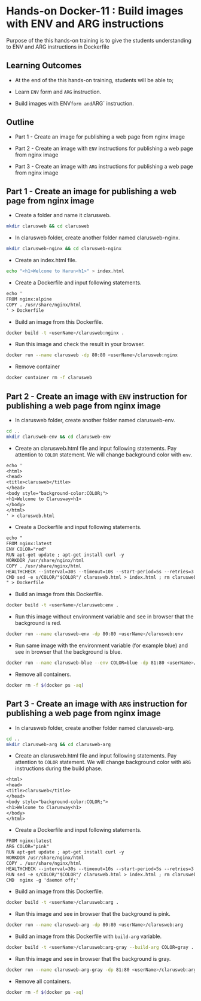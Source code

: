 # Hands-on Docker-11 : Build images with ENV and ARG instructions

Purpose of the this hands-on training is to give the students understanding to ENV and ARG instructions in Dockerfile

## Learning Outcomes

- At the end of the this hands-on training, students will be able to;

- Learn `ENV` form and `ARG` instruction. 

- Build images with ENV` form and `ARG` instruction.

## Outline

- Part 1 - Create an image for publishing a web page from nginx image

- Part 2 - Create an image with `ENV` instructions for publishing a web page from nginx image

- Part 3 - Create an image with `ARG` instructions for publishing a web page from nginx image

## Part 1 - Create an image for publishing a web page from nginx image

- Create a folder and name it clarusweb.

```bash
mkdir clarusweb && cd clarusweb
```

- In clarusweb folder, create another folder named clarusweb-nginx.

```bash
mkdir clarusweb-nginx && cd clarusweb-nginx
```

- Create an index.html file.

```bash
echo "<h1>Welcome to Harun<h1>" > index.html
```

- Create a Dockerfile and input following statements.

```txt
echo '
FROM nginx:alpine
COPY . /usr/share/nginx/html
' > Dockerfile
```

- Build an image from this Dockerfile.

```bash
docker build -t <userName>/clarusweb:nginx .
```

- Run this image and check the result in your browser.

```bash
docker run --name clarusweb -dp 80:80 <userName>/clarusweb:nginx
```

- Remove container

```bash
docker container rm -f clarusweb
```

## Part 2 - Create an image with `ENV` instruction for publishing a web page from nginx image

- In clarusweb folder, create another folder named clarusweb-env.

```bash
cd ..
mkdir clarusweb-env && cd clarusweb-env
```

- Create an clarusweb.html file and input following statements. Pay attention to `COLOR` statement. We will change background color with `env`.

```txt
echo '
<html>
<head>
<title>clarusweb</title>
</head>
<body style="background-color:COLOR;">
<h1>Welcome to Clarusway<h1>
</body>
</html>
' > clarusweb.html
```

- Create a Dockerfile and input following statements.

```txt
echo "
FROM nginx:latest
ENV COLOR="red"
RUN apt-get update ; apt-get install curl -y
WORKDIR /usr/share/nginx/html
COPY . /usr/share/nginx/html
HEALTHCHECK --interval=30s --timeout=10s --start-period=5s --retries=3 CMD curl -f http://localhost/ || exit 1
CMD sed -e s/COLOR/"$COLOR"/ clarusweb.html > index.html ; rm clarusweb.html ; nginx -g 'daemon off;'
" > Dockerfile
```

- Build an image from this Dockerfile.

```bash
docker build -t <userName>/clarusweb:env .
```

- Run this image without environment variable and see in browser that the background is red.

```bash
docker run --name clarusweb-env -dp 80:80 <userName>/clarusweb:env
```

- Run same image with the environment variable (for example blue) and see in browser that the background is blue.

```bash
docker run --name clarusweb-blue --env COLOR=blue -dp 81:80 <userName>/clarusweb:env
```

- Remove all containers.

```bash
docker rm -f $(docker ps -aq)
```

## Part 3 - Create an image with `ARG` instruction for publishing a web page from nginx image

- In clarusweb folder, create another folder named clarusweb-arg.

```bash
cd ..
mkdir clarusweb-arg && cd clarusweb-arg
```

- Create an clarusweb.html file and input following statements. Pay attention to `COLOR` statement. We will change background color with `ARG` instructions during the build phase.

```txt
<html>
<head>
<title>clarusweb</title>
</head>
<body style="background-color:COLOR;">
<h1>Welcome to Clarusway<h1>
</body>
</html>
```

- Create a Dockerfile and input following statements.

```txt
FROM nginx:latest
ARG COLOR="pink"
RUN apt-get update ; apt-get install curl -y
WORKDIR /usr/share/nginx/html
COPY . /usr/share/nginx/html
HEALTHCHECK --interval=30s --timeout=10s --start-period=5s --retries=3 CMD curl -f http://localhost/ || exit 1
RUN sed -e s/COLOR/"$COLOR"/ clarusweb.html > index.html ; rm clarusweb.html
CMD  nginx -g 'daemon off;'
```

- Build an image from this Dockerfile.

```bash
docker build -t <userName>/clarusweb:arg .
```

- Run this image and see in browser that the background is pink.

```bash
docker run --name clarusweb-arg -dp 80:80 <userName>/clarusweb:arg
```

- Build an image from this Dockerfile with `build-arg` variable.

```bash
docker build -t <userName>/clarusweb:arg-gray --build-arg COLOR=gray .
```

- Run this image and see in browser that the background is gray.

```bash
docker run --name clarusweb-arg-gray -dp 81:80 <userName>/clarusweb:arg-gray
```

- Remove all containers.

```bash
docker rm -f $(docker ps -aq)
```